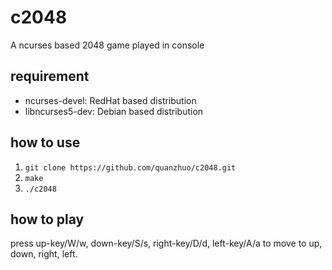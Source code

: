 # c2048
A ncurses based 2048 game played in console

## requirement
+ ncurses-devel: RedHat based distribution
+ libncurses5-dev: Debian based distribution

## how to use
1. `git clone https://github.com/quanzhuo/c2048.git`
2. `make`
3. `./c2048`

## how to play
press up-key/W/w, down-key/S/s, right-key/D/d,
left-key/A/a to move to up, down, right, left.
